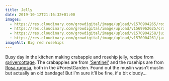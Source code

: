 ```yaml
---
title: Jelly
date: 2019-10-12T21:16:32+01:00
images: 
  - https://res.cloudinary.com/growdigital/image/upload/v1570904265/rosehips-0B462266.jpg
  - https://res.cloudinary.com/growdigital/image/upload/v1569962625/crabapples-84CDCB00.jpg
  - https://res.cloudinary.com/growdigital/image/upload/v1570904258/juice-03B8AA23.jpg
  - https://res.cloudinary.com/growdigital/image/upload/v1570904261/jars-FB5372CF.jpg
imageAlt: Big red rosehips
---
```


Busy day in the kitchen making crabapple and rosehip jelly, recipe from [@rivercottage](https://mobile.twitter.com/rivercottage). The crabapples are from ['Sentinel'](https://www.orangepippin.com/varieties/crab-apples/red-sentinel) and the rosehips are from [Rosa rugosa](https://pfaf.org/user/plant.aspx?LatinName=Rosa+rugosa), both in the #ForestGarden. Found out the muslin wasn’t muslin but actually an old bandage! But I’m sure it’ll be fine, if a bit cloudy…
